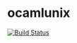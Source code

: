 # ocamlunix

[![Build Status](https://travis-ci.org/henrytill/ocamlunix.svg?branch=master)](https://travis-ci.org/henrytill/ocamlunix)

